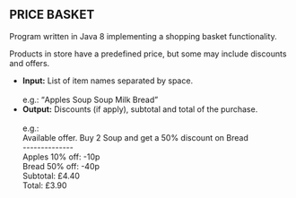 <h2>PRICE BASKET</h2>

Program written in Java 8 implementing a shopping basket functionality.

Products in store have a predefined price, but some may include discounts and offers.

<ul>
  <li><b>Input:</b> List of item names separated by space.</li><br>
  e.g.: <q>Apples Soup Soup Milk Bread</q>
  <li><b>Output:</b> Discounts (if apply), subtotal and total of the purchase.</li><br>
  e.g.: <br>Available offer. Buy 2 Soup and get a 50% discount on Bread
<br>--------------
<br>Apples 10% off: -10p
<br>Bread 50% off: -40p
<br>Subtotal: £4.40
<br>Total: £3.90
  
</ul>
  





